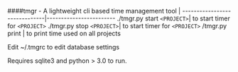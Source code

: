 ####tmgr - A lightweight cli based time management tool
 |
------------------------------|------------------------
./tmgr.py start `<PROJECT>`| to start timer for `<PROJECT>`
./tmgr.py stop `<PROJECT>`|	to start timer for `<PROJECT>`
/tmgr.py print						|	to print time used on all projects

Edit ~/.tmgrc to edit database settings

Requires sqlite3 and python > 3.0 to run.


